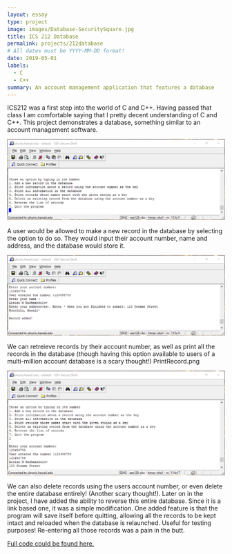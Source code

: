 ```yaml
---
layout: essay
type: project
image: images/Database-SecuritySquare.jpg
title: ICS 212 Database
permalink: projects/212database
# All dates must be YYYY-MM-DD format!
date: 2019-05-01
labels:
  - C
  - C++
summary: An account management application that features a database
---
```




  ICS212 was a first step into the world of C and C++. Having passed that class I am comfortable saying that I pretty decent understanding  of C and C++. This project demonstrates a database, something similar to an account management software.
  
<img class="ui massive centered rounded image" src="../images/Startscreen.png">


  A user would be allowed to make a new record in the database by selecting the option to do so. They would input their account number, name and address, and the database would store it.
  
  <img class="ui massive centered rounded image" src="../images/AddRecordFinished.png">
  
  We can retreieve records by their account number, as well as print all the records in the database (though having this option available to users of a multi-million account database is a scary thought!)
  PrintRecord.png
  
  <img class="ui massive centered rounded image" src="../images/PrintRecord.png">

  
  We can also delete records using the users account number, or even delete the entire database entirely! (Another scary thought!). Later on in the project, I have added the ability to reverse this entire database. Since it is a link based one, it was a simple modification. One added feature is that the program will save itself before quitting, allowing all the records to be kept intact and reloaded when the database is relaunched. Useful for testing purposes! Re-entering all those records was a pain in the butt.
  
  
  [Full code could be found here.](https://github.com/arslan-r/account_management_database)
